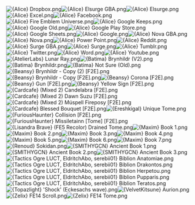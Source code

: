 ![{Alice} Dropbox.png](https://raw.githubusercontent.com/Klokinator/FE-Repo/main/Item%20Icons/Magic%20-%20Other%20Tomes/%7BAlice%7D%20Dropbox.png "{Alice} Dropbox.png")![{Alice} Elsurge GBA.png](https://raw.githubusercontent.com/Klokinator/FE-Repo/main/Item%20Icons/Magic%20-%20Other%20Tomes/%7BAlice%7D%20Elsurge%20GBA.png "{Alice} Elsurge GBA.png")![{Alice} Elsurge.png](https://raw.githubusercontent.com/Klokinator/FE-Repo/main/Item%20Icons/Magic%20-%20Other%20Tomes/%7BAlice%7D%20Elsurge.png "{Alice} Elsurge.png")![{Alice} Excel.png](https://raw.githubusercontent.com/Klokinator/FE-Repo/main/Item%20Icons/Magic%20-%20Other%20Tomes/%7BAlice%7D%20Excel.png "{Alice} Excel.png")![{Alice} Facebook.png](https://raw.githubusercontent.com/Klokinator/FE-Repo/main/Item%20Icons/Magic%20-%20Other%20Tomes/%7BAlice%7D%20Facebook.png "{Alice} Facebook.png")![{Alice} Fire Emblem Universe.png](https://raw.githubusercontent.com/Klokinator/FE-Repo/main/Item%20Icons/Magic%20-%20Other%20Tomes/%7BAlice%7D%20Fire%20Emblem%20Universe.png "{Alice} Fire Emblem Universe.png")![{Alice} Google Keeps.png](https://raw.githubusercontent.com/Klokinator/FE-Repo/main/Item%20Icons/Magic%20-%20Other%20Tomes/%7BAlice%7D%20Google%20Keeps.png "{Alice} Google Keeps.png")![{Alice} Google Old.png](https://raw.githubusercontent.com/Klokinator/FE-Repo/main/Item%20Icons/Magic%20-%20Other%20Tomes/%7BAlice%7D%20Google%20Old.png "{Alice} Google Old.png")![{Alice} Google Play Store.png](https://raw.githubusercontent.com/Klokinator/FE-Repo/main/Item%20Icons/Magic%20-%20Other%20Tomes/%7BAlice%7D%20Google%20Play%20Store.png "{Alice} Google Play Store.png")![{Alice} Google Sheets.png](https://raw.githubusercontent.com/Klokinator/FE-Repo/main/Item%20Icons/Magic%20-%20Other%20Tomes/%7BAlice%7D%20Google%20Sheets.png "{Alice} Google Sheets.png")![{Alice} Google.png](https://raw.githubusercontent.com/Klokinator/FE-Repo/main/Item%20Icons/Magic%20-%20Other%20Tomes/%7BAlice%7D%20Google.png "{Alice} Google.png")![{Alice} Nova GBA.png](https://raw.githubusercontent.com/Klokinator/FE-Repo/main/Item%20Icons/Magic%20-%20Other%20Tomes/%7BAlice%7D%20Nova%20GBA.png "{Alice} Nova GBA.png")![{Alice} Nova.png](https://raw.githubusercontent.com/Klokinator/FE-Repo/main/Item%20Icons/Magic%20-%20Other%20Tomes/%7BAlice%7D%20Nova.png "{Alice} Nova.png")![{Alice} Power Point.png](https://raw.githubusercontent.com/Klokinator/FE-Repo/main/Item%20Icons/Magic%20-%20Other%20Tomes/%7BAlice%7D%20Power%20Point.png "{Alice} Power Point.png")![{Alice} Reddit.png](https://raw.githubusercontent.com/Klokinator/FE-Repo/main/Item%20Icons/Magic%20-%20Other%20Tomes/%7BAlice%7D%20Reddit.png "{Alice} Reddit.png")![{Alice} Surge GBA.png](https://raw.githubusercontent.com/Klokinator/FE-Repo/main/Item%20Icons/Magic%20-%20Other%20Tomes/%7BAlice%7D%20Surge%20GBA.png "{Alice} Surge GBA.png")![{Alice} Surge.png](https://raw.githubusercontent.com/Klokinator/FE-Repo/main/Item%20Icons/Magic%20-%20Other%20Tomes/%7BAlice%7D%20Surge.png "{Alice} Surge.png")![{Alice} Tumblr.png](https://raw.githubusercontent.com/Klokinator/FE-Repo/main/Item%20Icons/Magic%20-%20Other%20Tomes/%7BAlice%7D%20Tumblr.png "{Alice} Tumblr.png")![{Alice} Twitter.png](https://raw.githubusercontent.com/Klokinator/FE-Repo/main/Item%20Icons/Magic%20-%20Other%20Tomes/%7BAlice%7D%20Twitter.png "{Alice} Twitter.png")![{Alice} Word.png](https://raw.githubusercontent.com/Klokinator/FE-Repo/main/Item%20Icons/Magic%20-%20Other%20Tomes/%7BAlice%7D%20Word.png "{Alice} Word.png")![{Alice} Youtube.png](https://raw.githubusercontent.com/Klokinator/FE-Repo/main/Item%20Icons/Magic%20-%20Other%20Tomes/%7BAlice%7D%20Youtube.png "{Alice} Youtube.png")![{AtelierLabs} Lunar Ray.png](https://raw.githubusercontent.com/Klokinator/FE-Repo/main/Item%20Icons/Magic%20-%20Other%20Tomes/%7BAtelierLabs%7D%20Lunar%20Ray.png "{AtelierLabs} Lunar Ray.png")![{Batima} Brynhildr (V2).png](https://raw.githubusercontent.com/Klokinator/FE-Repo/main/Item%20Icons/Magic%20-%20Other%20Tomes/%7BBatima%7D%20Brynhildr%20(V2).png "{Batima} Brynhildr (V2).png")![{Batima} Brynhildr.png](https://raw.githubusercontent.com/Klokinator/FE-Repo/main/Item%20Icons/Magic%20-%20Other%20Tomes/%7BBatima%7D%20Brynhildr.png "{Batima} Brynhildr.png")![{Batima} Not Sure (Old).png](https://raw.githubusercontent.com/Klokinator/FE-Repo/main/Item%20Icons/Magic%20-%20Other%20Tomes/%7BBatima%7D%20Not%20Sure%20(Old).png "{Batima} Not Sure (Old).png")![{Beansy} Brynhildr - Copy (2) [F2E].png](https://raw.githubusercontent.com/Klokinator/FE-Repo/main/Item%20Icons/Magic%20-%20Other%20Tomes/%7BBeansy%7D%20Brynhildr%20-%20Copy%20(2)%20%5BF2E%5D.png "{Beansy} Brynhildr - Copy (2) [F2E].png")![{Beansy} Brynhildr - Copy [F2E].png](https://raw.githubusercontent.com/Klokinator/FE-Repo/main/Item%20Icons/Magic%20-%20Other%20Tomes/%7BBeansy%7D%20Brynhildr%20-%20Copy%20%5BF2E%5D.png "{Beansy} Brynhildr - Copy [F2E].png")![{Beansy} Corona [F2E].png](https://raw.githubusercontent.com/Klokinator/FE-Repo/main/Item%20Icons/Magic%20-%20Other%20Tomes/%7BBeansy%7D%20Corona%20%5BF2E%5D.png "{Beansy} Corona [F2E].png")![{Beansy} Gun [F2E].png](https://raw.githubusercontent.com/Klokinator/FE-Repo/main/Item%20Icons/Magic%20-%20Other%20Tomes/%7BBeansy%7D%20Gun%20%5BF2E%5D.png "{Beansy} Gun [F2E].png")![{Beansy} Yellow Sign [F2E].png](https://raw.githubusercontent.com/Klokinator/FE-Repo/main/Item%20Icons/Magic%20-%20Other%20Tomes/%7BBeansy%7D%20Yellow%20Sign%20%5BF2E%5D.png "{Beansy} Yellow Sign [F2E].png")![{Cardcafe} (Mixed 2) Candelabra [F2E].png](https://raw.githubusercontent.com/Klokinator/FE-Repo/main/Item%20Icons/Magic%20-%20Other%20Tomes/%7BCardcafe%7D%20(Mixed%202)%20Candelabra%20%5BF2E%5D.png "{Cardcafe} (Mixed 2) Candelabra [F2E].png")![{Cardcafe} (Mixed 2) Dawn Suzu [F2E].png](https://raw.githubusercontent.com/Klokinator/FE-Repo/main/Item%20Icons/Magic%20-%20Other%20Tomes/%7BCardcafe%7D%20(Mixed%202)%20Dawn%20Suzu%20%5BF2E%5D.png "{Cardcafe} (Mixed 2) Dawn Suzu [F2E].png")![{Cardcafe} (Mixed 2) Múspell Fireposy [F2E].png](https://raw.githubusercontent.com/Klokinator/FE-Repo/main/Item%20Icons/Magic%20-%20Other%20Tomes/%7BCardcafe%7D%20(Mixed%202)%20M%C3%BAspell%20Fireposy%20%5BF2E%5D.png "{Cardcafe} (Mixed 2) Múspell Fireposy [F2E].png")![{Cardcafe} Blessed Bouquet [F2E].png](https://raw.githubusercontent.com/Klokinator/FE-Repo/main/Item%20Icons/Magic%20-%20Other%20Tomes/%7BCardcafe%7D%20Blessed%20Bouquet%20%5BF2E%5D.png "{Cardcafe} Blessed Bouquet [F2E].png")![{Ereshkigal} Unique Tome.png](https://raw.githubusercontent.com/Klokinator/FE-Repo/main/Item%20Icons/Magic%20-%20Other%20Tomes/%7BEreshkigal%7D%20Unique%20Tome.png "{Ereshkigal} Unique Tome.png")![{FuriousHaunter} Collision [F2E].png](https://raw.githubusercontent.com/Klokinator/FE-Repo/main/Item%20Icons/Magic%20-%20Other%20Tomes/%7BFuriousHaunter%7D%20Collision%20%5BF2E%5D.png "{FuriousHaunter} Collision [F2E].png")![{FuriousHaunter} Missiletainn [Tome] [F2E].png](https://raw.githubusercontent.com/Klokinator/FE-Repo/main/Item%20Icons/Magic%20-%20Other%20Tomes/%7BFuriousHaunter%7D%20Missiletainn%20%5BTome%5D%20%5BF2E%5D.png "{FuriousHaunter} Missiletainn [Tome] [F2E].png")![{Lisandra Brave} (FE5 Recolor) Drained Tome.png](https://raw.githubusercontent.com/Klokinator/FE-Repo/main/Item%20Icons/Magic%20-%20Other%20Tomes/%7BLisandra%20Brave%7D%20(FE5%20Recolor)%20Drained%20Tome.png "{Lisandra Brave} (FE5 Recolor) Drained Tome.png")![{Maxim} Book 1.png](https://raw.githubusercontent.com/Klokinator/FE-Repo/main/Item%20Icons/Magic%20-%20Other%20Tomes/%7BMaxim%7D%20Book%201.png "{Maxim} Book 1.png")![{Maxim} Book 2.png](https://raw.githubusercontent.com/Klokinator/FE-Repo/main/Item%20Icons/Magic%20-%20Other%20Tomes/%7BMaxim%7D%20Book%202.png "{Maxim} Book 2.png")![{Maxim} Book 3.png](https://raw.githubusercontent.com/Klokinator/FE-Repo/main/Item%20Icons/Magic%20-%20Other%20Tomes/%7BMaxim%7D%20Book%203.png "{Maxim} Book 3.png")![{Maxim} Book 4.png](https://raw.githubusercontent.com/Klokinator/FE-Repo/main/Item%20Icons/Magic%20-%20Other%20Tomes/%7BMaxim%7D%20Book%204.png "{Maxim} Book 4.png")![{Maxim} Book 5.png](https://raw.githubusercontent.com/Klokinator/FE-Repo/main/Item%20Icons/Magic%20-%20Other%20Tomes/%7BMaxim%7D%20Book%205.png "{Maxim} Book 5.png")![{Maxim} Book 6.png](https://raw.githubusercontent.com/Klokinator/FE-Repo/main/Item%20Icons/Magic%20-%20Other%20Tomes/%7BMaxim%7D%20Book%206.png "{Maxim} Book 6.png")![{Maxim} Book 7.png](https://raw.githubusercontent.com/Klokinator/FE-Repo/main/Item%20Icons/Magic%20-%20Other%20Tomes/%7BMaxim%7D%20Book%207.png "{Maxim} Book 7.png")![{Renoud} Sokidan.png](https://raw.githubusercontent.com/Klokinator/FE-Repo/main/Item%20Icons/Magic%20-%20Other%20Tomes/%7BRenoud%7D%20Sokidan.png "{Renoud} Sokidan.png")![{SMITHYGCN} Ancient Book 1.png](https://raw.githubusercontent.com/Klokinator/FE-Repo/main/Item%20Icons/Magic%20-%20Other%20Tomes/%7BSMITHYGCN%7D%20Ancient%20Book%201.png "{SMITHYGCN} Ancient Book 1.png")![{SMITHYGCN} Ancient Book 2.png](https://raw.githubusercontent.com/Klokinator/FE-Repo/main/Item%20Icons/Magic%20-%20Other%20Tomes/%7BSMITHYGCN%7D%20Ancient%20Book%202.png "{SMITHYGCN} Ancient Book 2.png")![{SMITHYGCN} Ancient Book 3.png](https://raw.githubusercontent.com/Klokinator/FE-Repo/main/Item%20Icons/Magic%20-%20Other%20Tomes/%7BSMITHYGCN%7D%20Ancient%20Book%203.png "{SMITHYGCN} Ancient Book 3.png")![{Tactics Ogre LUCT, EldritchAbo, serebii01} Biblion Anatomiae.png](https://raw.githubusercontent.com/Klokinator/FE-Repo/main/Item%20Icons/Magic%20-%20Other%20Tomes/%7BTactics%20Ogre%20LUCT,%20EldritchAbo,%20serebii01%7D%20Biblion%20Anatomiae.png "{Tactics Ogre LUCT, EldritchAbo, serebii01} Biblion Anatomiae.png")![{Tactics Ogre LUCT, EldritchAbo, serebii01} Biblion Drakontos.png](https://raw.githubusercontent.com/Klokinator/FE-Repo/main/Item%20Icons/Magic%20-%20Other%20Tomes/%7BTactics%20Ogre%20LUCT,%20EldritchAbo,%20serebii01%7D%20Biblion%20Drakontos.png "{Tactics Ogre LUCT, EldritchAbo, serebii01} Biblion Drakontos.png")![{Tactics Ogre LUCT, EldritchAbo, serebii01} Biblion Herpetou.png](https://raw.githubusercontent.com/Klokinator/FE-Repo/main/Item%20Icons/Magic%20-%20Other%20Tomes/%7BTactics%20Ogre%20LUCT,%20EldritchAbo,%20serebii01%7D%20Biblion%20Herpetou.png "{Tactics Ogre LUCT, EldritchAbo, serebii01} Biblion Herpetou.png")![{Tactics Ogre LUCT, EldritchAbo, serebii01} Biblion Pupparis.png](https://raw.githubusercontent.com/Klokinator/FE-Repo/main/Item%20Icons/Magic%20-%20Other%20Tomes/%7BTactics%20Ogre%20LUCT,%20EldritchAbo,%20serebii01%7D%20Biblion%20Pupparis.png "{Tactics Ogre LUCT, EldritchAbo, serebii01} Biblion Pupparis.png")![{Tactics Ogre LUCT, EldritchAbo, serebii01} Biblion Teratos.png](https://raw.githubusercontent.com/Klokinator/FE-Repo/main/Item%20Icons/Magic%20-%20Other%20Tomes/%7BTactics%20Ogre%20LUCT,%20EldritchAbo,%20serebii01%7D%20Biblion%20Teratos.png "{Tactics Ogre LUCT, EldritchAbo, serebii01} Biblion Teratos.png")![{Topazlight} 'Shock' (Eckesachs wave).png](https://raw.githubusercontent.com/Klokinator/FE-Repo/main/Item%20Icons/Magic%20-%20Other%20Tomes/%7BTopazlight%7D%20'Shock'%20(Eckesachs%20wave).png "{Topazlight} 'Shock' (Eckesachs wave).png")![{VelvetKitsune} Aurion.png](https://raw.githubusercontent.com/Klokinator/FE-Repo/main/Item%20Icons/Magic%20-%20Other%20Tomes/%7BVelvetKitsune%7D%20Aurion.png "{VelvetKitsune} Aurion.png")![{Zelix} FE14 Scroll.png](https://raw.githubusercontent.com/Klokinator/FE-Repo/main/Item%20Icons/Magic%20-%20Other%20Tomes/%7BZelix%7D%20FE14%20Scroll.png "{Zelix} FE14 Scroll.png")![{Zelix} FE14 Tome.png](https://raw.githubusercontent.com/Klokinator/FE-Repo/main/Item%20Icons/Magic%20-%20Other%20Tomes/%7BZelix%7D%20FE14%20Tome.png "{Zelix} FE14 Tome.png")